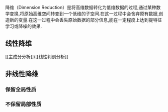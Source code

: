 降维（Dimension Reduction）是将高维数据转化为低维数据的过程,通过某种数学变换,将原始高维空间转变到一个低维的子空间.在这一过程中会舍弃原有数据,创造新的变量.在这一过程中会丢失原始数据的部分信息,能在一定程度上达到提特征学习或降噪的效果.
## 线性降维
[[主成分分析]]/[[线性判别分析]]
## 非线性降维
### 保留全局性质
### 不保留局部性质